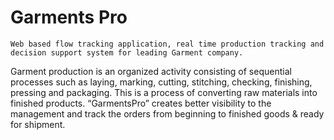 # Garments Pro

	Web based flow tracking application, real time production tracking and decision support system for leading Garment company. 
  Garment production is an organized activity consisting of sequential processes
  such as laying, marking, cutting, stitching, checking, finishing, pressing and packaging.
  This is a process of converting raw materials into finished products.
  “GarmentsPro” creates better visibility to the management and track the orders from beginning to finished goods & ready for shipment.

